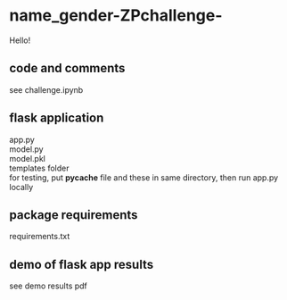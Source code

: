 # name_gender-ZPchallenge-
Hello!

## code and comments
see challenge.ipynb

## flask application

app.py  
model.py  
model.pkl    
templates folder         
for testing, put __pycache__ file and these in same directory, then run app.py locally 

## package requirements
requirements.txt

## demo of flask app results
see demo results pdf
